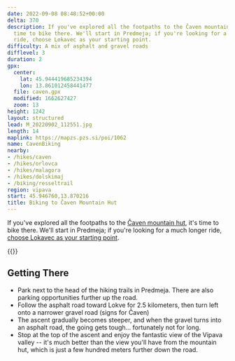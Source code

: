 ```yaml
---
date: 2022-09-08 08:48:52+00:00
delta: 370
description: If you've explored all the footpaths to the Čaven mountain hut, it's
  time to bike there. We'll start in Predmeja; if you're looking for a much longer
  ride, choose Lokavec as your starting point.
difficulty: A mix of asphalt and gravel roads
difflevel: 3
duration: 2
gpx:
  center:
    lat: 45.944419685234394
    lon: 13.861012458441477
  file: caven.gpx
  modified: 1662627427
  zoom: 13
height: 1242
layout: structured
lead: M_20220902_112551.jpg
length: 14
maplink: https://mapzs.pzs.si/poi/1062
name: CavenBiking
nearby:
- /hikes/caven
- /hikes/orlovca
- /hikes/malagora
- /hikes/dolskimaj
- /biking/resseltrail
region: vipava
start: 45.946760,13.870216
title: Biking to Čaven Mountain Hut
---
```

If you've explored all the footpaths to the [Čaven mountain hut](../../hikes/caven), it's time to bike there. We'll start in Predmeja; if you're looking for a much longer ride, [choose Lokavec as your starting point](../resseltrail).
  
{{<hike-details>}}

## Getting There

* Park next to the head of the hiking trails in Predmeja. There are also parking opportunities further up the road.
* Follow the asphalt road toward Lokve for 2.5 kilometers, then turn left onto a narrower gravel road (signs for Čaven)
* The ascent gradually becomes steeper, and when the gravel turns into an asphalt road, the going gets tough... fortunately not for long.
* Stop at the top of the ascent and enjoy the fantastic view of the Vipava valley -- it's much better than the view you'll have from the mountain hut, which is just a few hundred meters further down the road.
